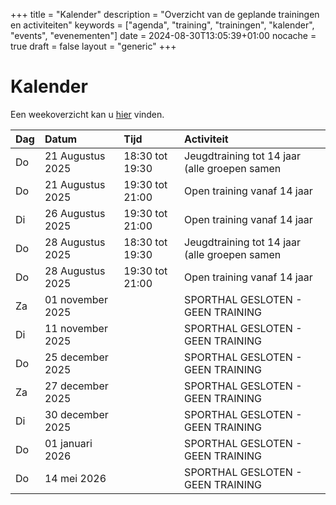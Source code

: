 +++
title = "Kalender"
description = "Overzicht van de geplande trainingen en activiteiten"
keywords = ["agenda", "training", "trainingen", "kalender", "events", "evenementen"]
date = 2024-08-30T13:05:39+01:00
nocache = true
draft = false
layout = "generic"
+++

# Kalender

Een weekoverzicht kan u [hier](/trainingen) vinden.

| Dag | Datum            | Tijd            | Activiteit                                    |
|:----|:-----------------|:----------------|:----------------------------------------------|
| Do  | 21 Augustus 2025 | 18:30 tot 19:30 | Jeugdtraining tot 14 jaar (alle groepen samen |
| Do  | 21 Augustus 2025 | 19:30 tot 21:00 | Open training vanaf 14 jaar                   |
| Di  | 26 Augustus 2025 | 19:30 tot 21:00 | Open training vanaf 14 jaar                   |
| Do  | 28 Augustus 2025 | 18:30 tot 19:30 | Jeugdtraining tot 14 jaar (alle groepen samen |
| Do  | 28 Augustus 2025 | 19:30 tot 21:00 | Open training vanaf 14 jaar                   |
| Za  | 01 november 2025 |                 | SPORTHAL GESLOTEN - GEEN TRAINING             |
| Di  | 11 november 2025 |                 | SPORTHAL GESLOTEN - GEEN TRAINING             |
| Do  | 25 december 2025 |                 | SPORTHAL GESLOTEN - GEEN TRAINING             |
| Za  | 27 december 2025 |                 | SPORTHAL GESLOTEN - GEEN TRAINING             |
| Di  | 30 december 2025 |                 | SPORTHAL GESLOTEN - GEEN TRAINING             |
| Do  | 01 januari 2026  |                 | SPORTHAL GESLOTEN - GEEN TRAINING             |
| Do  | 14 mei 2026      |                 | SPORTHAL GESLOTEN - GEEN TRAINING             |
